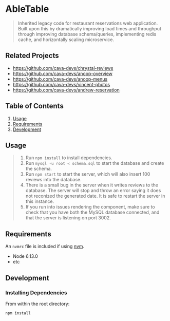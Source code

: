 # AbleTable

> Inherited legacy code for restaurant reservations web application. Built upon this by dramatically improving load times and throughput through improving database schema/queries, implementing redis cache, and horizontally scaling microservice. 

## Related Projects

  - https://github.com/cava-devs/chrystal-reviews
  - https://github.com/cava-devs/anoop-overview
  - https://github.com/cava-devs/anoop-menus
  - https://github.com/cava-devs/vincent-photos
  - https://github.com/cava-devs/andrew-reservation

## Table of Contents

1. [Usage](#Usage)
1. [Requirements](#requirements)
1. [Development](#development)

## Usage

> 1. Run `npm install` to install dependencies.
> 2. Run `mysql -u root < schema.sql` to start the database and create the schema.
> 3. Run `npm start` to start the server, which will also insert 100 reviews into the database.
> 4. There is a small bug in the server when it writes reviews to the database. The server will stop and throw an error saying it does not reconized the generated date. It is safe to restart the server in this instance.
> 5. If you run into issues rendering the component, make sure to check that you have both the MySQL database connected, and that the server is listening on port 3002.


## Requirements

An `nvmrc` file is included if using [nvm](https://github.com/creationix/nvm).

- Node 6.13.0
- etc

## Development

### Installing Dependencies

From within the root directory:

```
npm install
```

